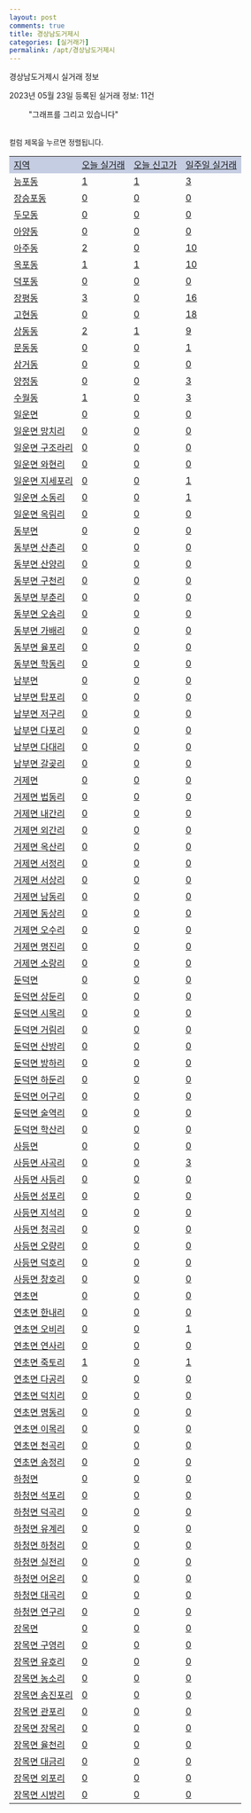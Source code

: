 ```yaml
---
layout: post
comments: true
title: 경상남도거제시
categories: [실거래가]
permalink: /apt/경상남도거제시
---
```


경상남도거제시 실거래 정보

2023년 05월 23일 등록된 실거래 정보: 11건

<!--<script async src="https://pagead2.googlesyndication.com/pagead/js/adsbygoogle.js?client=ca-pub-3485438051770037"
 crossorigin="anonymous"></script>-->

<script type="text/javascript">
  google.charts.load('current', {'packages':['corechart']});
  google.charts.setOnLoadCallback(drawChart);

  function drawChart() {
    var data = google.visualization.arrayToDataTable([['거래일', '매매', '전월세', '전매'], ['21-01', 7, 6, 3], ['21-02', 0, 3, 0], ['21-03', 0, 2, 0], ['21-04', 0, 1, 0], ['21-05', 0, 1, 0], ['21-06', 0, 2, 0], ['21-07', 19, 21, 2], ['21-08', 121, 102, 68], ['21-09', 21, 6, 11], ['21-10', 8, 2, 4], ['21-11', 7, 10, 3], ['21-12', 0, 9, 0], ['22-01', 0, 60, 10], ['22-02', 11, 8, 5], ['22-03', 8, 13, 2], ['22-04', 10, 10, 4], ['22-05', 81, 73, 13], ['22-06', 199, 222, 28], ['22-07', 146, 286, 26], ['22-08', 134, 262, 32], ['22-09', 109, 249, 21], ['22-10', 118, 284, 17], ['22-11', 119, 297, 25], ['22-12', 117, 271, 16], ['23-01', 98, 287, 19], ['23-02', 140, 373, 24], ['23-03', 146, 289, 27], ['23-04', 134, 297, 12], ['23-05', 45, 88, 8]]);

    var options = {
      title: '최근 1년간 유형별 거래량 추이',
      legend: { position: 'bottom' }
    };

    setTimeout(function() {
        var chart = new google.visualization.LineChart(document.getElementById('columnchart_material'));
        chart.draw(data, (options));
        document.getElementById('loading').style.display = 'none';
        var dayLabel = (new Date()).getDay();
        if (dayLabel < 2) {
            sorttable.innerSortFunction.apply(document.getElementById('week'), []);
            sorttable.innerSortFunction.apply(document.getElementById('week'), []);        
        }
        else {
            sorttable.innerSortFunction.apply(document.getElementById('today'), []);
            sorttable.innerSortFunction.apply(document.getElementById('today'), []);
        }
    }, 200);

  }
</script>

<div id="loading" style="z-index:20; display: block; margin-left: 35px">"그래프를 그리고 있습니다"</div>
<div id="columnchart_material" style="width: 95%; margin-left: -35px; display: block"></div>
<!--<div style="width: 95%; margin-left: -35px; display: block">
      <script async src="https://pagead2.googlesyndication.com/pagead/js/adsbygoogle.js?client=ca-pub-3485438051770037"
          crossorigin="anonymous"></script>
      <ins class="adsbygoogle"
          style="display:block"
          data-ad-format="fluid"
          data-ad-layout-key="-fb+5w+4e-db+86"
          data-ad-client="ca-pub-3485438051770037"
          data-ad-slot="1827090281"></ins>
      <script>
          (adsbygoogle = window.adsbygoogle || []).push({});
      </script>
</div>-->
<br>

<font size='small' style='font-size: small;'>컬럼 제목을 누르면 정렬됩니다.</font>
<table class="sortable">
  <tr style='background-color: rgba(114, 132, 186,0.4);'>
    <td id="region"><a href="#">지역</a></td>
    <td id="today"><a href="#">오늘 실거래</a></td>
    <td id="today_new"><a href="#">오늘 신고가</a></td>
    <td id="week"><a href="#">일주일 실거래</a></td>
  </tr>

  
  <tr class="item">
    <td><a href="경상남도거제시능포동">능포동</a></td>
    <td><a href="경상남도거제시능포동">1</a></td>
    <td><a href="경상남도거제시능포동">1</a></td>
    <td><a href="경상남도거제시능포동">3</a></td>
  </tr>
    

  <tr class="item">
    <td><a href="경상남도거제시장승포동">장승포동</a></td>
    <td><a href="경상남도거제시장승포동">0</a></td>
    <td><a href="경상남도거제시장승포동">0</a></td>
    <td><a href="경상남도거제시장승포동">0</a></td>
  </tr>
    

  <tr class="item">
    <td><a href="경상남도거제시두모동">두모동</a></td>
    <td><a href="경상남도거제시두모동">0</a></td>
    <td><a href="경상남도거제시두모동">0</a></td>
    <td><a href="경상남도거제시두모동">0</a></td>
  </tr>
    

  <tr class="item">
    <td><a href="경상남도거제시아양동">아양동</a></td>
    <td><a href="경상남도거제시아양동">0</a></td>
    <td><a href="경상남도거제시아양동">0</a></td>
    <td><a href="경상남도거제시아양동">0</a></td>
  </tr>
    

  <tr class="item">
    <td><a href="경상남도거제시아주동">아주동</a></td>
    <td><a href="경상남도거제시아주동">2</a></td>
    <td><a href="경상남도거제시아주동">0</a></td>
    <td><a href="경상남도거제시아주동">10</a></td>
  </tr>
    

  <tr class="item">
    <td><a href="경상남도거제시옥포동">옥포동</a></td>
    <td><a href="경상남도거제시옥포동">1</a></td>
    <td><a href="경상남도거제시옥포동">1</a></td>
    <td><a href="경상남도거제시옥포동">10</a></td>
  </tr>
    

  <tr class="item">
    <td><a href="경상남도거제시덕포동">덕포동</a></td>
    <td><a href="경상남도거제시덕포동">0</a></td>
    <td><a href="경상남도거제시덕포동">0</a></td>
    <td><a href="경상남도거제시덕포동">0</a></td>
  </tr>
    

  <tr class="item">
    <td><a href="경상남도거제시장평동">장평동</a></td>
    <td><a href="경상남도거제시장평동">3</a></td>
    <td><a href="경상남도거제시장평동">0</a></td>
    <td><a href="경상남도거제시장평동">16</a></td>
  </tr>
    

  <tr class="item">
    <td><a href="경상남도거제시고현동">고현동</a></td>
    <td><a href="경상남도거제시고현동">0</a></td>
    <td><a href="경상남도거제시고현동">0</a></td>
    <td><a href="경상남도거제시고현동">18</a></td>
  </tr>
    

  <tr class="item">
    <td><a href="경상남도거제시상동동">상동동</a></td>
    <td><a href="경상남도거제시상동동">2</a></td>
    <td><a href="경상남도거제시상동동">1</a></td>
    <td><a href="경상남도거제시상동동">9</a></td>
  </tr>
    

  <tr class="item">
    <td><a href="경상남도거제시문동동">문동동</a></td>
    <td><a href="경상남도거제시문동동">0</a></td>
    <td><a href="경상남도거제시문동동">0</a></td>
    <td><a href="경상남도거제시문동동">1</a></td>
  </tr>
    

  <tr class="item">
    <td><a href="경상남도거제시삼거동">삼거동</a></td>
    <td><a href="경상남도거제시삼거동">0</a></td>
    <td><a href="경상남도거제시삼거동">0</a></td>
    <td><a href="경상남도거제시삼거동">0</a></td>
  </tr>
    

  <tr class="item">
    <td><a href="경상남도거제시양정동">양정동</a></td>
    <td><a href="경상남도거제시양정동">0</a></td>
    <td><a href="경상남도거제시양정동">0</a></td>
    <td><a href="경상남도거제시양정동">3</a></td>
  </tr>
    

  <tr class="item">
    <td><a href="경상남도거제시수월동">수월동</a></td>
    <td><a href="경상남도거제시수월동">1</a></td>
    <td><a href="경상남도거제시수월동">0</a></td>
    <td><a href="경상남도거제시수월동">3</a></td>
  </tr>
    

  <tr class="item">
    <td><a href="경상남도거제시일운면">일운면</a></td>
    <td><a href="경상남도거제시일운면">0</a></td>
    <td><a href="경상남도거제시일운면">0</a></td>
    <td><a href="경상남도거제시일운면">0</a></td>
  </tr>
    

  <tr class="item">
    <td><a href="경상남도거제시일운면망치리">일운면 망치리</a></td>
    <td><a href="경상남도거제시일운면망치리">0</a></td>
    <td><a href="경상남도거제시일운면망치리">0</a></td>
    <td><a href="경상남도거제시일운면망치리">0</a></td>
  </tr>
    

  <tr class="item">
    <td><a href="경상남도거제시일운면구조라리">일운면 구조라리</a></td>
    <td><a href="경상남도거제시일운면구조라리">0</a></td>
    <td><a href="경상남도거제시일운면구조라리">0</a></td>
    <td><a href="경상남도거제시일운면구조라리">0</a></td>
  </tr>
    

  <tr class="item">
    <td><a href="경상남도거제시일운면와현리">일운면 와현리</a></td>
    <td><a href="경상남도거제시일운면와현리">0</a></td>
    <td><a href="경상남도거제시일운면와현리">0</a></td>
    <td><a href="경상남도거제시일운면와현리">0</a></td>
  </tr>
    

  <tr class="item">
    <td><a href="경상남도거제시일운면지세포리">일운면 지세포리</a></td>
    <td><a href="경상남도거제시일운면지세포리">0</a></td>
    <td><a href="경상남도거제시일운면지세포리">0</a></td>
    <td><a href="경상남도거제시일운면지세포리">1</a></td>
  </tr>
    

  <tr class="item">
    <td><a href="경상남도거제시일운면소동리">일운면 소동리</a></td>
    <td><a href="경상남도거제시일운면소동리">0</a></td>
    <td><a href="경상남도거제시일운면소동리">0</a></td>
    <td><a href="경상남도거제시일운면소동리">1</a></td>
  </tr>
    

  <tr class="item">
    <td><a href="경상남도거제시일운면옥림리">일운면 옥림리</a></td>
    <td><a href="경상남도거제시일운면옥림리">0</a></td>
    <td><a href="경상남도거제시일운면옥림리">0</a></td>
    <td><a href="경상남도거제시일운면옥림리">0</a></td>
  </tr>
    

  <tr class="item">
    <td><a href="경상남도거제시동부면">동부면</a></td>
    <td><a href="경상남도거제시동부면">0</a></td>
    <td><a href="경상남도거제시동부면">0</a></td>
    <td><a href="경상남도거제시동부면">0</a></td>
  </tr>
    

  <tr class="item">
    <td><a href="경상남도거제시동부면산촌리">동부면 산촌리</a></td>
    <td><a href="경상남도거제시동부면산촌리">0</a></td>
    <td><a href="경상남도거제시동부면산촌리">0</a></td>
    <td><a href="경상남도거제시동부면산촌리">0</a></td>
  </tr>
    

  <tr class="item">
    <td><a href="경상남도거제시동부면산양리">동부면 산양리</a></td>
    <td><a href="경상남도거제시동부면산양리">0</a></td>
    <td><a href="경상남도거제시동부면산양리">0</a></td>
    <td><a href="경상남도거제시동부면산양리">0</a></td>
  </tr>
    

  <tr class="item">
    <td><a href="경상남도거제시동부면구천리">동부면 구천리</a></td>
    <td><a href="경상남도거제시동부면구천리">0</a></td>
    <td><a href="경상남도거제시동부면구천리">0</a></td>
    <td><a href="경상남도거제시동부면구천리">0</a></td>
  </tr>
    

  <tr class="item">
    <td><a href="경상남도거제시동부면부춘리">동부면 부춘리</a></td>
    <td><a href="경상남도거제시동부면부춘리">0</a></td>
    <td><a href="경상남도거제시동부면부춘리">0</a></td>
    <td><a href="경상남도거제시동부면부춘리">0</a></td>
  </tr>
    

  <tr class="item">
    <td><a href="경상남도거제시동부면오송리">동부면 오송리</a></td>
    <td><a href="경상남도거제시동부면오송리">0</a></td>
    <td><a href="경상남도거제시동부면오송리">0</a></td>
    <td><a href="경상남도거제시동부면오송리">0</a></td>
  </tr>
    

  <tr class="item">
    <td><a href="경상남도거제시동부면가배리">동부면 가배리</a></td>
    <td><a href="경상남도거제시동부면가배리">0</a></td>
    <td><a href="경상남도거제시동부면가배리">0</a></td>
    <td><a href="경상남도거제시동부면가배리">0</a></td>
  </tr>
    

  <tr class="item">
    <td><a href="경상남도거제시동부면율포리">동부면 율포리</a></td>
    <td><a href="경상남도거제시동부면율포리">0</a></td>
    <td><a href="경상남도거제시동부면율포리">0</a></td>
    <td><a href="경상남도거제시동부면율포리">0</a></td>
  </tr>
    

  <tr class="item">
    <td><a href="경상남도거제시동부면학동리">동부면 학동리</a></td>
    <td><a href="경상남도거제시동부면학동리">0</a></td>
    <td><a href="경상남도거제시동부면학동리">0</a></td>
    <td><a href="경상남도거제시동부면학동리">0</a></td>
  </tr>
    

  <tr class="item">
    <td><a href="경상남도거제시남부면">남부면</a></td>
    <td><a href="경상남도거제시남부면">0</a></td>
    <td><a href="경상남도거제시남부면">0</a></td>
    <td><a href="경상남도거제시남부면">0</a></td>
  </tr>
    

  <tr class="item">
    <td><a href="경상남도거제시남부면탑포리">남부면 탑포리</a></td>
    <td><a href="경상남도거제시남부면탑포리">0</a></td>
    <td><a href="경상남도거제시남부면탑포리">0</a></td>
    <td><a href="경상남도거제시남부면탑포리">0</a></td>
  </tr>
    

  <tr class="item">
    <td><a href="경상남도거제시남부면저구리">남부면 저구리</a></td>
    <td><a href="경상남도거제시남부면저구리">0</a></td>
    <td><a href="경상남도거제시남부면저구리">0</a></td>
    <td><a href="경상남도거제시남부면저구리">0</a></td>
  </tr>
    

  <tr class="item">
    <td><a href="경상남도거제시남부면다포리">남부면 다포리</a></td>
    <td><a href="경상남도거제시남부면다포리">0</a></td>
    <td><a href="경상남도거제시남부면다포리">0</a></td>
    <td><a href="경상남도거제시남부면다포리">0</a></td>
  </tr>
    

  <tr class="item">
    <td><a href="경상남도거제시남부면다대리">남부면 다대리</a></td>
    <td><a href="경상남도거제시남부면다대리">0</a></td>
    <td><a href="경상남도거제시남부면다대리">0</a></td>
    <td><a href="경상남도거제시남부면다대리">0</a></td>
  </tr>
    

  <tr class="item">
    <td><a href="경상남도거제시남부면갈곶리">남부면 갈곶리</a></td>
    <td><a href="경상남도거제시남부면갈곶리">0</a></td>
    <td><a href="경상남도거제시남부면갈곶리">0</a></td>
    <td><a href="경상남도거제시남부면갈곶리">0</a></td>
  </tr>
    

  <tr class="item">
    <td><a href="경상남도거제시거제면">거제면</a></td>
    <td><a href="경상남도거제시거제면">0</a></td>
    <td><a href="경상남도거제시거제면">0</a></td>
    <td><a href="경상남도거제시거제면">0</a></td>
  </tr>
    

  <tr class="item">
    <td><a href="경상남도거제시거제면법동리">거제면 법동리</a></td>
    <td><a href="경상남도거제시거제면법동리">0</a></td>
    <td><a href="경상남도거제시거제면법동리">0</a></td>
    <td><a href="경상남도거제시거제면법동리">0</a></td>
  </tr>
    

  <tr class="item">
    <td><a href="경상남도거제시거제면내간리">거제면 내간리</a></td>
    <td><a href="경상남도거제시거제면내간리">0</a></td>
    <td><a href="경상남도거제시거제면내간리">0</a></td>
    <td><a href="경상남도거제시거제면내간리">0</a></td>
  </tr>
    

  <tr class="item">
    <td><a href="경상남도거제시거제면외간리">거제면 외간리</a></td>
    <td><a href="경상남도거제시거제면외간리">0</a></td>
    <td><a href="경상남도거제시거제면외간리">0</a></td>
    <td><a href="경상남도거제시거제면외간리">0</a></td>
  </tr>
    

  <tr class="item">
    <td><a href="경상남도거제시거제면옥산리">거제면 옥산리</a></td>
    <td><a href="경상남도거제시거제면옥산리">0</a></td>
    <td><a href="경상남도거제시거제면옥산리">0</a></td>
    <td><a href="경상남도거제시거제면옥산리">0</a></td>
  </tr>
    

  <tr class="item">
    <td><a href="경상남도거제시거제면서정리">거제면 서정리</a></td>
    <td><a href="경상남도거제시거제면서정리">0</a></td>
    <td><a href="경상남도거제시거제면서정리">0</a></td>
    <td><a href="경상남도거제시거제면서정리">0</a></td>
  </tr>
    

  <tr class="item">
    <td><a href="경상남도거제시거제면서상리">거제면 서상리</a></td>
    <td><a href="경상남도거제시거제면서상리">0</a></td>
    <td><a href="경상남도거제시거제면서상리">0</a></td>
    <td><a href="경상남도거제시거제면서상리">0</a></td>
  </tr>
    

  <tr class="item">
    <td><a href="경상남도거제시거제면남동리">거제면 남동리</a></td>
    <td><a href="경상남도거제시거제면남동리">0</a></td>
    <td><a href="경상남도거제시거제면남동리">0</a></td>
    <td><a href="경상남도거제시거제면남동리">0</a></td>
  </tr>
    

  <tr class="item">
    <td><a href="경상남도거제시거제면동상리">거제면 동상리</a></td>
    <td><a href="경상남도거제시거제면동상리">0</a></td>
    <td><a href="경상남도거제시거제면동상리">0</a></td>
    <td><a href="경상남도거제시거제면동상리">0</a></td>
  </tr>
    

  <tr class="item">
    <td><a href="경상남도거제시거제면오수리">거제면 오수리</a></td>
    <td><a href="경상남도거제시거제면오수리">0</a></td>
    <td><a href="경상남도거제시거제면오수리">0</a></td>
    <td><a href="경상남도거제시거제면오수리">0</a></td>
  </tr>
    

  <tr class="item">
    <td><a href="경상남도거제시거제면명진리">거제면 명진리</a></td>
    <td><a href="경상남도거제시거제면명진리">0</a></td>
    <td><a href="경상남도거제시거제면명진리">0</a></td>
    <td><a href="경상남도거제시거제면명진리">0</a></td>
  </tr>
    

  <tr class="item">
    <td><a href="경상남도거제시거제면소랑리">거제면 소랑리</a></td>
    <td><a href="경상남도거제시거제면소랑리">0</a></td>
    <td><a href="경상남도거제시거제면소랑리">0</a></td>
    <td><a href="경상남도거제시거제면소랑리">0</a></td>
  </tr>
    

  <tr class="item">
    <td><a href="경상남도거제시둔덕면">둔덕면</a></td>
    <td><a href="경상남도거제시둔덕면">0</a></td>
    <td><a href="경상남도거제시둔덕면">0</a></td>
    <td><a href="경상남도거제시둔덕면">0</a></td>
  </tr>
    

  <tr class="item">
    <td><a href="경상남도거제시둔덕면상둔리">둔덕면 상둔리</a></td>
    <td><a href="경상남도거제시둔덕면상둔리">0</a></td>
    <td><a href="경상남도거제시둔덕면상둔리">0</a></td>
    <td><a href="경상남도거제시둔덕면상둔리">0</a></td>
  </tr>
    

  <tr class="item">
    <td><a href="경상남도거제시둔덕면시목리">둔덕면 시목리</a></td>
    <td><a href="경상남도거제시둔덕면시목리">0</a></td>
    <td><a href="경상남도거제시둔덕면시목리">0</a></td>
    <td><a href="경상남도거제시둔덕면시목리">0</a></td>
  </tr>
    

  <tr class="item">
    <td><a href="경상남도거제시둔덕면거림리">둔덕면 거림리</a></td>
    <td><a href="경상남도거제시둔덕면거림리">0</a></td>
    <td><a href="경상남도거제시둔덕면거림리">0</a></td>
    <td><a href="경상남도거제시둔덕면거림리">0</a></td>
  </tr>
    

  <tr class="item">
    <td><a href="경상남도거제시둔덕면산방리">둔덕면 산방리</a></td>
    <td><a href="경상남도거제시둔덕면산방리">0</a></td>
    <td><a href="경상남도거제시둔덕면산방리">0</a></td>
    <td><a href="경상남도거제시둔덕면산방리">0</a></td>
  </tr>
    

  <tr class="item">
    <td><a href="경상남도거제시둔덕면방하리">둔덕면 방하리</a></td>
    <td><a href="경상남도거제시둔덕면방하리">0</a></td>
    <td><a href="경상남도거제시둔덕면방하리">0</a></td>
    <td><a href="경상남도거제시둔덕면방하리">0</a></td>
  </tr>
    

  <tr class="item">
    <td><a href="경상남도거제시둔덕면하둔리">둔덕면 하둔리</a></td>
    <td><a href="경상남도거제시둔덕면하둔리">0</a></td>
    <td><a href="경상남도거제시둔덕면하둔리">0</a></td>
    <td><a href="경상남도거제시둔덕면하둔리">0</a></td>
  </tr>
    

  <tr class="item">
    <td><a href="경상남도거제시둔덕면어구리">둔덕면 어구리</a></td>
    <td><a href="경상남도거제시둔덕면어구리">0</a></td>
    <td><a href="경상남도거제시둔덕면어구리">0</a></td>
    <td><a href="경상남도거제시둔덕면어구리">0</a></td>
  </tr>
    

  <tr class="item">
    <td><a href="경상남도거제시둔덕면술역리">둔덕면 술역리</a></td>
    <td><a href="경상남도거제시둔덕면술역리">0</a></td>
    <td><a href="경상남도거제시둔덕면술역리">0</a></td>
    <td><a href="경상남도거제시둔덕면술역리">0</a></td>
  </tr>
    

  <tr class="item">
    <td><a href="경상남도거제시둔덕면학산리">둔덕면 학산리</a></td>
    <td><a href="경상남도거제시둔덕면학산리">0</a></td>
    <td><a href="경상남도거제시둔덕면학산리">0</a></td>
    <td><a href="경상남도거제시둔덕면학산리">0</a></td>
  </tr>
    

  <tr class="item">
    <td><a href="경상남도거제시사등면">사등면</a></td>
    <td><a href="경상남도거제시사등면">0</a></td>
    <td><a href="경상남도거제시사등면">0</a></td>
    <td><a href="경상남도거제시사등면">0</a></td>
  </tr>
    

  <tr class="item">
    <td><a href="경상남도거제시사등면사곡리">사등면 사곡리</a></td>
    <td><a href="경상남도거제시사등면사곡리">0</a></td>
    <td><a href="경상남도거제시사등면사곡리">0</a></td>
    <td><a href="경상남도거제시사등면사곡리">3</a></td>
  </tr>
    

  <tr class="item">
    <td><a href="경상남도거제시사등면사등리">사등면 사등리</a></td>
    <td><a href="경상남도거제시사등면사등리">0</a></td>
    <td><a href="경상남도거제시사등면사등리">0</a></td>
    <td><a href="경상남도거제시사등면사등리">0</a></td>
  </tr>
    

  <tr class="item">
    <td><a href="경상남도거제시사등면성포리">사등면 성포리</a></td>
    <td><a href="경상남도거제시사등면성포리">0</a></td>
    <td><a href="경상남도거제시사등면성포리">0</a></td>
    <td><a href="경상남도거제시사등면성포리">0</a></td>
  </tr>
    

  <tr class="item">
    <td><a href="경상남도거제시사등면지석리">사등면 지석리</a></td>
    <td><a href="경상남도거제시사등면지석리">0</a></td>
    <td><a href="경상남도거제시사등면지석리">0</a></td>
    <td><a href="경상남도거제시사등면지석리">0</a></td>
  </tr>
    

  <tr class="item">
    <td><a href="경상남도거제시사등면청곡리">사등면 청곡리</a></td>
    <td><a href="경상남도거제시사등면청곡리">0</a></td>
    <td><a href="경상남도거제시사등면청곡리">0</a></td>
    <td><a href="경상남도거제시사등면청곡리">0</a></td>
  </tr>
    

  <tr class="item">
    <td><a href="경상남도거제시사등면오량리">사등면 오량리</a></td>
    <td><a href="경상남도거제시사등면오량리">0</a></td>
    <td><a href="경상남도거제시사등면오량리">0</a></td>
    <td><a href="경상남도거제시사등면오량리">0</a></td>
  </tr>
    

  <tr class="item">
    <td><a href="경상남도거제시사등면덕호리">사등면 덕호리</a></td>
    <td><a href="경상남도거제시사등면덕호리">0</a></td>
    <td><a href="경상남도거제시사등면덕호리">0</a></td>
    <td><a href="경상남도거제시사등면덕호리">0</a></td>
  </tr>
    

  <tr class="item">
    <td><a href="경상남도거제시사등면창호리">사등면 창호리</a></td>
    <td><a href="경상남도거제시사등면창호리">0</a></td>
    <td><a href="경상남도거제시사등면창호리">0</a></td>
    <td><a href="경상남도거제시사등면창호리">0</a></td>
  </tr>
    

  <tr class="item">
    <td><a href="경상남도거제시연초면">연초면</a></td>
    <td><a href="경상남도거제시연초면">0</a></td>
    <td><a href="경상남도거제시연초면">0</a></td>
    <td><a href="경상남도거제시연초면">0</a></td>
  </tr>
    

  <tr class="item">
    <td><a href="경상남도거제시연초면한내리">연초면 한내리</a></td>
    <td><a href="경상남도거제시연초면한내리">0</a></td>
    <td><a href="경상남도거제시연초면한내리">0</a></td>
    <td><a href="경상남도거제시연초면한내리">0</a></td>
  </tr>
    

  <tr class="item">
    <td><a href="경상남도거제시연초면오비리">연초면 오비리</a></td>
    <td><a href="경상남도거제시연초면오비리">0</a></td>
    <td><a href="경상남도거제시연초면오비리">0</a></td>
    <td><a href="경상남도거제시연초면오비리">1</a></td>
  </tr>
    

  <tr class="item">
    <td><a href="경상남도거제시연초면연사리">연초면 연사리</a></td>
    <td><a href="경상남도거제시연초면연사리">0</a></td>
    <td><a href="경상남도거제시연초면연사리">0</a></td>
    <td><a href="경상남도거제시연초면연사리">0</a></td>
  </tr>
    

  <tr class="item">
    <td><a href="경상남도거제시연초면죽토리">연초면 죽토리</a></td>
    <td><a href="경상남도거제시연초면죽토리">1</a></td>
    <td><a href="경상남도거제시연초면죽토리">0</a></td>
    <td><a href="경상남도거제시연초면죽토리">1</a></td>
  </tr>
    

  <tr class="item">
    <td><a href="경상남도거제시연초면다공리">연초면 다공리</a></td>
    <td><a href="경상남도거제시연초면다공리">0</a></td>
    <td><a href="경상남도거제시연초면다공리">0</a></td>
    <td><a href="경상남도거제시연초면다공리">0</a></td>
  </tr>
    

  <tr class="item">
    <td><a href="경상남도거제시연초면덕치리">연초면 덕치리</a></td>
    <td><a href="경상남도거제시연초면덕치리">0</a></td>
    <td><a href="경상남도거제시연초면덕치리">0</a></td>
    <td><a href="경상남도거제시연초면덕치리">0</a></td>
  </tr>
    

  <tr class="item">
    <td><a href="경상남도거제시연초면명동리">연초면 명동리</a></td>
    <td><a href="경상남도거제시연초면명동리">0</a></td>
    <td><a href="경상남도거제시연초면명동리">0</a></td>
    <td><a href="경상남도거제시연초면명동리">0</a></td>
  </tr>
    

  <tr class="item">
    <td><a href="경상남도거제시연초면이목리">연초면 이목리</a></td>
    <td><a href="경상남도거제시연초면이목리">0</a></td>
    <td><a href="경상남도거제시연초면이목리">0</a></td>
    <td><a href="경상남도거제시연초면이목리">0</a></td>
  </tr>
    

  <tr class="item">
    <td><a href="경상남도거제시연초면천곡리">연초면 천곡리</a></td>
    <td><a href="경상남도거제시연초면천곡리">0</a></td>
    <td><a href="경상남도거제시연초면천곡리">0</a></td>
    <td><a href="경상남도거제시연초면천곡리">0</a></td>
  </tr>
    

  <tr class="item">
    <td><a href="경상남도거제시연초면송정리">연초면 송정리</a></td>
    <td><a href="경상남도거제시연초면송정리">0</a></td>
    <td><a href="경상남도거제시연초면송정리">0</a></td>
    <td><a href="경상남도거제시연초면송정리">0</a></td>
  </tr>
    

  <tr class="item">
    <td><a href="경상남도거제시하청면">하청면</a></td>
    <td><a href="경상남도거제시하청면">0</a></td>
    <td><a href="경상남도거제시하청면">0</a></td>
    <td><a href="경상남도거제시하청면">0</a></td>
  </tr>
    

  <tr class="item">
    <td><a href="경상남도거제시하청면석포리">하청면 석포리</a></td>
    <td><a href="경상남도거제시하청면석포리">0</a></td>
    <td><a href="경상남도거제시하청면석포리">0</a></td>
    <td><a href="경상남도거제시하청면석포리">0</a></td>
  </tr>
    

  <tr class="item">
    <td><a href="경상남도거제시하청면덕곡리">하청면 덕곡리</a></td>
    <td><a href="경상남도거제시하청면덕곡리">0</a></td>
    <td><a href="경상남도거제시하청면덕곡리">0</a></td>
    <td><a href="경상남도거제시하청면덕곡리">0</a></td>
  </tr>
    

  <tr class="item">
    <td><a href="경상남도거제시하청면유계리">하청면 유계리</a></td>
    <td><a href="경상남도거제시하청면유계리">0</a></td>
    <td><a href="경상남도거제시하청면유계리">0</a></td>
    <td><a href="경상남도거제시하청면유계리">0</a></td>
  </tr>
    

  <tr class="item">
    <td><a href="경상남도거제시하청면하청리">하청면 하청리</a></td>
    <td><a href="경상남도거제시하청면하청리">0</a></td>
    <td><a href="경상남도거제시하청면하청리">0</a></td>
    <td><a href="경상남도거제시하청면하청리">0</a></td>
  </tr>
    

  <tr class="item">
    <td><a href="경상남도거제시하청면실전리">하청면 실전리</a></td>
    <td><a href="경상남도거제시하청면실전리">0</a></td>
    <td><a href="경상남도거제시하청면실전리">0</a></td>
    <td><a href="경상남도거제시하청면실전리">0</a></td>
  </tr>
    

  <tr class="item">
    <td><a href="경상남도거제시하청면어온리">하청면 어온리</a></td>
    <td><a href="경상남도거제시하청면어온리">0</a></td>
    <td><a href="경상남도거제시하청면어온리">0</a></td>
    <td><a href="경상남도거제시하청면어온리">0</a></td>
  </tr>
    

  <tr class="item">
    <td><a href="경상남도거제시하청면대곡리">하청면 대곡리</a></td>
    <td><a href="경상남도거제시하청면대곡리">0</a></td>
    <td><a href="경상남도거제시하청면대곡리">0</a></td>
    <td><a href="경상남도거제시하청면대곡리">0</a></td>
  </tr>
    

  <tr class="item">
    <td><a href="경상남도거제시하청면연구리">하청면 연구리</a></td>
    <td><a href="경상남도거제시하청면연구리">0</a></td>
    <td><a href="경상남도거제시하청면연구리">0</a></td>
    <td><a href="경상남도거제시하청면연구리">0</a></td>
  </tr>
    

  <tr class="item">
    <td><a href="경상남도거제시장목면">장목면</a></td>
    <td><a href="경상남도거제시장목면">0</a></td>
    <td><a href="경상남도거제시장목면">0</a></td>
    <td><a href="경상남도거제시장목면">0</a></td>
  </tr>
    

  <tr class="item">
    <td><a href="경상남도거제시장목면구영리">장목면 구영리</a></td>
    <td><a href="경상남도거제시장목면구영리">0</a></td>
    <td><a href="경상남도거제시장목면구영리">0</a></td>
    <td><a href="경상남도거제시장목면구영리">0</a></td>
  </tr>
    

  <tr class="item">
    <td><a href="경상남도거제시장목면유호리">장목면 유호리</a></td>
    <td><a href="경상남도거제시장목면유호리">0</a></td>
    <td><a href="경상남도거제시장목면유호리">0</a></td>
    <td><a href="경상남도거제시장목면유호리">0</a></td>
  </tr>
    

  <tr class="item">
    <td><a href="경상남도거제시장목면농소리">장목면 농소리</a></td>
    <td><a href="경상남도거제시장목면농소리">0</a></td>
    <td><a href="경상남도거제시장목면농소리">0</a></td>
    <td><a href="경상남도거제시장목면농소리">0</a></td>
  </tr>
    

  <tr class="item">
    <td><a href="경상남도거제시장목면송진포리">장목면 송진포리</a></td>
    <td><a href="경상남도거제시장목면송진포리">0</a></td>
    <td><a href="경상남도거제시장목면송진포리">0</a></td>
    <td><a href="경상남도거제시장목면송진포리">0</a></td>
  </tr>
    

  <tr class="item">
    <td><a href="경상남도거제시장목면관포리">장목면 관포리</a></td>
    <td><a href="경상남도거제시장목면관포리">0</a></td>
    <td><a href="경상남도거제시장목면관포리">0</a></td>
    <td><a href="경상남도거제시장목면관포리">0</a></td>
  </tr>
    

  <tr class="item">
    <td><a href="경상남도거제시장목면장목리">장목면 장목리</a></td>
    <td><a href="경상남도거제시장목면장목리">0</a></td>
    <td><a href="경상남도거제시장목면장목리">0</a></td>
    <td><a href="경상남도거제시장목면장목리">0</a></td>
  </tr>
    

  <tr class="item">
    <td><a href="경상남도거제시장목면율천리">장목면 율천리</a></td>
    <td><a href="경상남도거제시장목면율천리">0</a></td>
    <td><a href="경상남도거제시장목면율천리">0</a></td>
    <td><a href="경상남도거제시장목면율천리">0</a></td>
  </tr>
    

  <tr class="item">
    <td><a href="경상남도거제시장목면대금리">장목면 대금리</a></td>
    <td><a href="경상남도거제시장목면대금리">0</a></td>
    <td><a href="경상남도거제시장목면대금리">0</a></td>
    <td><a href="경상남도거제시장목면대금리">0</a></td>
  </tr>
    

  <tr class="item">
    <td><a href="경상남도거제시장목면외포리">장목면 외포리</a></td>
    <td><a href="경상남도거제시장목면외포리">0</a></td>
    <td><a href="경상남도거제시장목면외포리">0</a></td>
    <td><a href="경상남도거제시장목면외포리">0</a></td>
  </tr>
    

  <tr class="item">
    <td><a href="경상남도거제시장목면시방리">장목면 시방리</a></td>
    <td><a href="경상남도거제시장목면시방리">0</a></td>
    <td><a href="경상남도거제시장목면시방리">0</a></td>
    <td><a href="경상남도거제시장목면시방리">0</a></td>
  </tr>
    


</table>


    